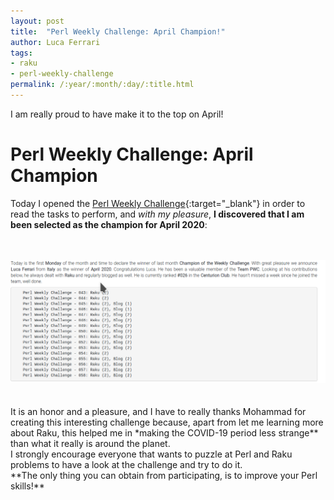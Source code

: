 ```yaml
---
layout: post
title:  "Perl Weekly Challenge: April Champion!"
author: Luca Ferrari
tags:
- raku
- perl-weekly-challenge
permalink: /:year/:month/:day/:title.html
---
```

I am really proud to have make it to the top on April!

# Perl Weekly Challenge: April Champion

Today I opened the [Perl Weekly Challenge](https://perlweeklychallenge.org/){:target="_blank"} in order to read the tasks to perform, and *with my pleasure*, **I discovered that I am been selected as the champion for April 2020**:

<br/>
<br/>
<center>
<a href="https://perlweeklychallenge.org/blog/perl-weekly-challenge-059/" target="_blank">
<img src="/images/posts/raku/pwc_champion_april_2020.png" />
</a>
</center>

<br/>
<br/>
It is an honor and a pleasure, and I have to really thanks Mohammad for creating this interesting challenge because, apart from let me learning more about Raku, this helped me in *making the COVID-19 period less strange** than what it really is around the planet.
<br/>
I strongly encourage everyone that wants to puzzle at Perl and Raku problems to have a look at the challenge and try to do it.
<br/>
**The only thing you can obtain from participating, is to improve your Perl skills!**
